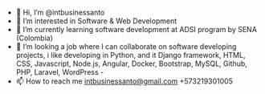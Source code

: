 - 👋 Hi, I’m @intbusinessanto
- 👀 I’m interested in Software & Web Development
- 🌱 I’m currently learning software development at ADSI program by SENA (Colombia) 
- 💞️ I’m looking a job where I can collaborate on software developing projects, i like developing in Python, and it Django framework, HTML, CSS, Javascript, Node.js, Angular, Docker, Bootstrap, MySQL, Github, PHP, Laravel, WordPress -
- 📫 How to reach me intbusinessanto@gmail.com +573219301005

<!---
intbusinessanto/intbusinessanto is a ✨ special ✨ repository because its `README.md` (this file) appears on your GitHub profile.
You can click the Preview link to take a look at your changes.
--->
